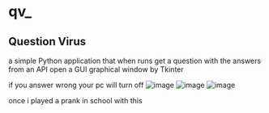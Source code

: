 # qv_
## Question Virus 

a simple Python application that when runs 
get a question with the answers from an API
open a GUI graphical window by Tkinter 

if you answer wrong your pc will turn off
![image](https://github.com/user-attachments/assets/9f20c7e2-865c-4fab-a805-0ec0f00ffaf7)
![image](https://github.com/user-attachments/assets/67bcc68e-c03a-492e-b13a-ea8dfa917210)
![image](https://github.com/user-attachments/assets/d8f9116e-f34e-452e-9413-7ff9974f721d)


once i played a prank in school with this 
